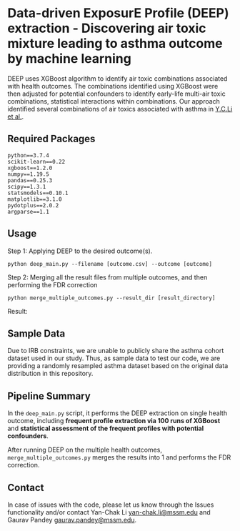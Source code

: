 # Data-driven ExposurE Profile (DEEP) extraction - Discovering air toxic mixture leading to asthma outcome by machine learning

DEEP uses XGBoost algorithm to identify air toxic combinations associated with health outcomes. The combinations identified using XGBoost were then adjusted for potential confounders to identify early-life multi-air toxic combinations, statistical interactions within combinations. Our approach identified several combinations of air toxics associated with asthma in [Y.C.Li et al.](https://www.jci.org/articles/view/152088). 

## Required Packages
    
    python==3.7.4
    scikit-learn==0.22
    xgboost==1.2.0
    numpy==1.19.5
    pandas==0.25.3
    scipy==1.3.1
    statsmodels==0.10.1
    matplotlib==3.1.0
    pydotplus==2.0.2
    argparse==1.1

## Usage
Step 1: Applying DEEP to the desired outcome(s).
    
    python deep_main.py --filename [outcome.csv] --outcome [outcome]
    
Step 2: Merging all the result files from multiple outcomes, and then performing the FDR correction

    python merge_multiple_outcomes.py --result_dir [result_directory]
    
Result:
    
## Sample Data

Due to IRB constraints, we are unable to publicly share the asthma cohort dataset used in our study. Thus, as sample data to test our code, we are providing a randomly resampled asthma dataset based on the original data distribution in this repository.

## Pipeline Summary

In the `deep_main.py` script, it performs the DEEP extraction on single health outcome, including **frequent profile extraction via 100 runs of XGBoost** and **statistical assessment of the frequent profiles with potential confounders**. 

After running DEEP on the multiple health outcomes, `merge_multiple_outcomes.py` merges the results into 1 and performs the FDR correction. 

## Contact
In case of issues with the code, please let us know through the Issues functionality and/or contact Yan-Chak Li [yan-chak.li@mssm.edu](mailto:yan-chak.li@mssm.edu) and Gaurav Pandey [gaurav.pandey@mssm.edu](mailto:gaurav.pandey@mssm.edu).


